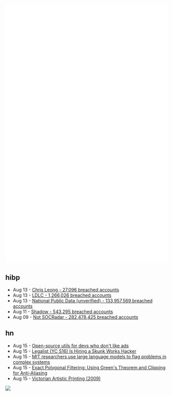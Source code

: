 ![Metrics](https://raw.githubusercontent.com/phixion/phixion/master/metrics.svg)

## hibp

<!--
for https://github.com/phixion/phixion/blob/main/.github/workflows/feeds.yml
-->
<!--START_SECTION:haveibeenpwnd-->
- Aug 13 - [Chris Leong - 27,096 breached accounts](https://haveibeenpwned.com/PwnedWebsites#ChrisLeong)
- Aug 13 - [LDLC - 1,266,026 breached accounts](https://haveibeenpwned.com/PwnedWebsites#LDLC)
- Aug 13 - [National Public Data (unverified) - 133,957,569 breached accounts](https://haveibeenpwned.com/PwnedWebsites#NationalPublicData)
- Aug 11 - [Shadow - 543,295 breached accounts](https://haveibeenpwned.com/PwnedWebsites#Shadow)
- Aug 09 - [Not SOCRadar - 282,478,425 breached accounts](https://haveibeenpwned.com/PwnedWebsites#NotSOCRadar)
<!--END_SECTION:haveibeenpwnd-->

## hn

<!--
for https://github.com/phixion/phixion/blob/main/.github/workflows/feeds.yml
-->
<!--START_SECTION:hn-->
- Aug 15 - [Open-source utils for devs who don't like ads](https://github.com/jamdotdev/jam-dev-utilities)
- Aug 15 - [Legalist (YC S16) Is Hiring a Skunk Works Hacker](https://news.ycombinator.com/item?id=41253691)
- Aug 15 - [MIT researchers use large language models to flag problems in complex systems](https://news.mit.edu/2024/researchers-use-large-language-models-to-flag-problems-0814)
- Aug 15 - [Exact Polygonal Filtering: Using Green's Theorem and Clipping for Anti-Aliasing](https://jonathanolson.net/exact-polygonal-filtering)
- Aug 15 - [Victorian Artistic Printing (2009)](https://www.sheaff-ephemera.com/list/artistic_printing.html)
<!--END_SECTION:hn-->

<!--
for https://yhype.me
-->
![](https://hit.yhype.me/github/profile?user_id=13013670)
